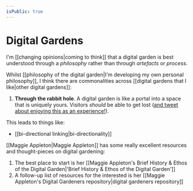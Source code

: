 ```yaml
---
isPublic: true
---
```


# Digital Gardens

I'm [[changing opinions|coming to think]] that a digital garden is best understood through a *philosophy* rather than through *artefacts* or *process*.

Whilst [[philosophy of the digital garden|I'm developing my own personal philosophy]], I think there are commonalities across [[digital gardens that I like|other digital gardens]]:

1. **Through the rabbit hole**. A digital garden is like a portal into a space that is uniquely yours. Visitors *should* be able to get lost ([and tweet about enjoying this as an experience!](https://twitter.com/BrunoArine/status/1330874011870523395)).

This leads to things like:
- [[bi-directional linking|bi-directionality]]

[[Maggie Appleton|Maggie Appleton]] has some really excellent resources and thought-pieces on digital gardening:
1. The best place to start is her [[Maggie Appleton's Brief History & Ethos of the Digital Garden|'Brief History & Ethos of the Digital Garden']]
2. A follow-up list of resources for the interested is her [[Maggie Appleton's Digital Gardeners repository|digital gardeners repository]]
